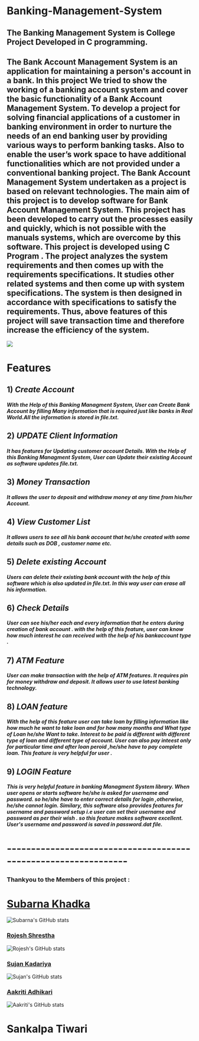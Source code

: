 # Banking-Management-System
## **The Banking Management System** is College Project Developed in C programming.
 ## The Bank Account Management System is an application for maintaining a person's account in a bank. In this project We tried to show the working of a banking account system and cover the basic functionality of a Bank Account Management System. To develop a project for solving financial applications of a customer in banking environment in order to nurture the needs of an end banking user by providing various ways to perform banking tasks. Also to enable the user’s work space to have additional functionalities which are not provided under a conventional banking project. The Bank Account Management System undertaken as a project is based on relevant technologies. The main aim of this project is to develop software for Bank Account Management System. This project has been developed to carry out the processes easily and quickly, which is not possible with the manuals systems, which are overcome by this software. This project is developed using C Program . The project analyzes the system requirements and then comes up with the requirements specifications. It studies other related systems and then come up with system specifications. The system is then designed in accordance with specifications to satisfy the requirements.  Thus, above features of this project will save transaction time and therefore increase the efficiency of the system.
 
 
![](https://raw.githubusercontent.com/thenewbie0000/Banking-Management-System/master/ProjectLogo.png)

 # Features 
 ## 1) ***Create Account***
 #### *With the Help of this Banking Managment System, User can Create Bank Account by filling Many information that is required just like banks in Real World.All the information is stored in file.txt.*
## 2) ***UPDATE Client Information*** 
#### *It has features for Updating customer account Details. With the Help of this Banking Managment System, User can Update their existing Account as software  updates file.txt.*
## 3) ***Money Transaction*** 
#### *It allows the user to deposit and withdraw money at any time from his/her Account.*
## 4) ***View Customer List*** 
#### *It allows users to see all his bank account that he/she created with some details such as  DOB , customer name etc.*
 ## 5) ***Delete existing Account*** 
#### *Users can delete their existing bank account with the help of this software which is also updated in file.txt. In this way user can erase all his information.*
## 6) ***Check Details*** 
#### *User can see his/her each and every information that he enters during creation of bank account . with the help of this feature, user can know how much interest he can received with the help of his bankaccount type .*
## 7) ***ATM Feature*** 
#### *User can make transaction with the help of ATM features. It requires pin for money withdraw and deposit. It allows user to use latest banking technology.*
## 8) ***LOAN feature*** 
#### *With the help of this feature user can take loan by filling information like how much he want to take loan and for how many months and What type of Loan he/she Want to take. Interest to be paid is different with different type of loan and different type of account. User can also pay inteest only for particular time and after loan peroid ,he/she have to pay complete loan. This feature is very helpful for user .*
 ## 9) ***LOGIN Feature*** 
#### *This is very helpful feature in banking Managment System library. When user opens or starts software he/she is asked for username and password. so he/she have to enter correct details for login ,otherwise, he/she cannot login. Similary, this software also provides features for username and password setup i.e user can set their username and password as per their wish . so this feature makes software excellent.  User's username  and password is saved in password.dat file.*

 # ---------------------------------------------------------------
 
### Thankyou to the Members of this project :
# [Subarna Khadka](https://github.com/SubarnaKhadka)
 ![Subarna's GitHub stats](https://github-readme-stats.vercel.app/api?username=SubarnaKhadka&show_icons=true&theme=radical)
### [Rojesh Shrestha](https://github.com/thenewbie0000)
![Rojesh's GitHub stats](https://github-readme-stats.vercel.app/api?username=thenewbie0000&show_icons=true&theme=radical)
### [Sujan Kadariya](https://github.com/sujankadariya)
 ![Sujan's GitHub stats](https://github-readme-stats.vercel.app/api?username=sujankadariya&show_icons=true&theme=radical)
### [Aakriti Adhikari](https://github.com/aakritits)
 ![Aakriti's GitHub stats](https://github-readme-stats.vercel.app/api?username=aakritits&show_icons=true&theme=radical)
 
# Sankalpa Tiwari



